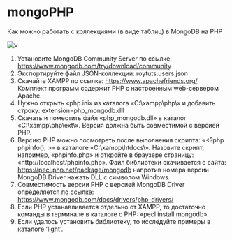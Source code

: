 # mongoPHP
Как можно работать с коллекциями (в виде таблиц) в MongoDB на PHP

![v](https://github.com/user-attachments/assets/a38bdbdd-4884-4a75-a61a-a18e78257363)

1. Установите MongoDB Community Server по ссылке: https://www.mongodb.com/try/download/community
2. Экспортируйте файл JSON-коллекции: roytuts.users.json
3. Скачайте XAMPP по ссылке: https://www.apachefriends.org/ Комплект программ содержит PHP с настроенным web-сервером Apache.
4. Нужно открыть «php.ini» из каталога «C:\xampp\php\» и добавить строку: extension=php_mongodb.dll
5. Скачать и поместить файл «php_mongodb.dll» в каталог «C:\xampp\php\ext\». Версия должна быть совместимой с версией PHP.
6. Версию PHP можно посмотреть после выполнения скрипта: «<?php phpinfo(); >» в каталоге «C:\xampp\htdocs\». Назовите скрипт, например, «phpinfo.php» и откройте в браузере страницу: «http://localhost/phpinfo.php». Файл библиотеки скачивается с сайта: https://pecl.php.net/package/mongodb напротив номера версии MongoDB Driver нажать DLL с символом Windows.
7. Совместимость версии PHP с версией MongoDB Driver определяется по ссылке: https://www.mongodb.com/docs/drivers/php-drivers/
8. Если PHP устанавливается отдельно от XAMPP, то достаточно команды в терминале в каталоге с PHP: «pecl install mongodb».
9. Если удалось установить библиотеку, то исследуйте примеры в каталоге 'light'.
